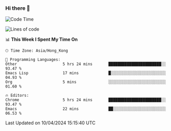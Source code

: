 ### Hi there 👋

<!--
**nicehiro/nicehiro** is a ✨ _special_ ✨ repository because its `README.md` (this file) appears on your GitHub profile.

Here are some ideas to get you started:

- 🔭 I’m currently working on ...
- 🌱 I’m currently learning ...
- 👯 I’m looking to collaborate on ...
- 🤔 I’m looking for help with ...
- 💬 Ask me about ...
- 📫 How to reach me: ...
- 😄 Pronouns: ...
- ⚡ Fun fact: ...
-->

<!--START_SECTION:waka-->
![Code Time](http://img.shields.io/badge/Code%20Time-303%20hrs%2017%20mins-blue)

![Lines of code](https://img.shields.io/badge/From%20Hello%20World%20I%27ve%20Written-2.6%20million%20lines%20of%20code-blue)

📊 **This Week I Spent My Time On** 

```text
🕑︎ Time Zone: Asia/Hong_Kong

💬 Programming Languages: 
Other                    5 hrs 24 mins       ███████████████████████░░   93.47 % 
Emacs Lisp               17 mins             █░░░░░░░░░░░░░░░░░░░░░░░░   04.93 % 
Org                      5 mins              ░░░░░░░░░░░░░░░░░░░░░░░░░   01.60 % 

🔥 Editors: 
Chrome                   5 hrs 24 mins       ███████████████████████░░   93.47 % 
Emacs                    22 mins             ██░░░░░░░░░░░░░░░░░░░░░░░   06.53 % 
```


 Last Updated on 10/04/2024 15:15:40 UTC
<!--END_SECTION:waka-->

